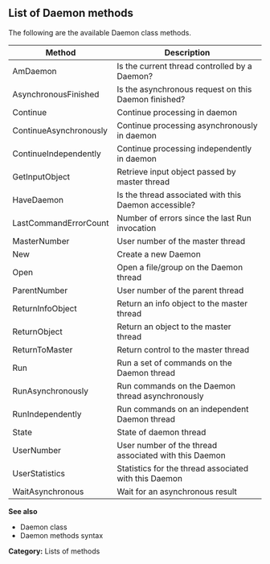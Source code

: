 ## List of Daemon methods

The following are the available Daemon class methods.

| Method | Description |
|---|---|
| AmDaemon | Is the current thread controlled by a Daemon? |
| AsynchronousFinished | Is the asynchronous request on this Daemon finished? |
| Continue | Continue processing in daemon |
| ContinueAsynchronously | Continue processing asynchronously in daemon |
| ContinueIndependently | Continue processing independently in daemon |
| GetInputObject | Retrieve input object passed by master thread |
| HaveDaemon | Is the thread associated with this Daemon accessible? |
| LastCommandErrorCount | Number of errors since the last Run invocation |
| MasterNumber | User number of the master thread |
| New | Create a new Daemon |
| Open | Open a file/group on the Daemon thread |
| ParentNumber | User number of the parent thread |
| ReturnInfoObject | Return an info object to the master thread |
| ReturnObject | Return an object to the master thread |
| ReturnToMaster | Return control to the master thread |
| Run | Run a set of commands on the Daemon thread |
| RunAsynchronously | Run commands on the Daemon thread asynchronously |
| RunIndependently | Run commands on an independent Daemon thread |
| State | State of daemon thread |
| UserNumber | User number of the thread associated with this Daemon |
| UserStatistics | Statistics for the thread associated with this Daemon |
| WaitAsynchronous | Wait for an asynchronous result |

**See also**

* Daemon class
* Daemon methods syntax

**Category:** Lists of methods
